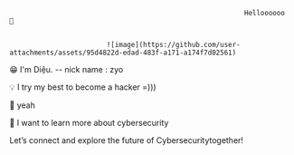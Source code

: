                                                               Helloooooo  👋


                            ![image](https://github.com/user-attachments/assets/95d4822d-edad-483f-a171-a174f7d02561)

😁 I'm Diệu. -- nick name : zyo 

💡 I try my best to become a hacker =)))

🚀 yeah

🔭 I want to learn more about cybersecurity

Let’s connect and explore the future of Cybersecuritytogether!
